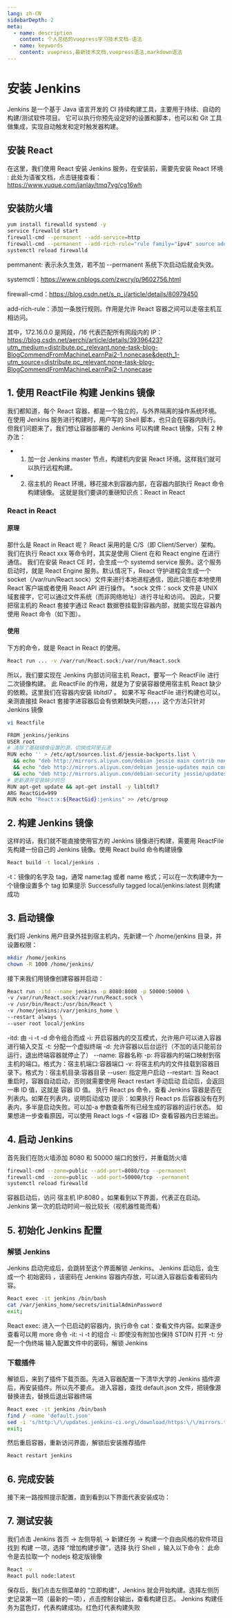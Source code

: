 ```yaml
---
lang: zh-CN
sidebarDepth: 2
meta:
  - name: description
    content: 个人总结的vuepress学习技术文档-语法
  - name: keywords
    content: vuepress,最新技术文档,vuepress语法,markdown语法
---
```


# 安装 Jenkins

Jenkins 是一个基于 Java 语言开发的 CI 持续构建工具，主要用于持续、自动的构建/测试软件项目。
它可以执行你预先设定好的设置和脚本，也可以和 Git 工具做集成，实现自动触发和定时触发器构建。

## 安装 React

在这里，我们使用 React 安装 Jenkins 服务，在安装前，需要先安装 React 环境 :
此处为语雀文档，点击链接查看：https://www.yuque.com/janlay/tmq7vg/cg16wh

## 安装防火墙

```sh
yum install firewalld systemd -y
service firewalld start
firewall-cmd --permanent --add-service=http
firewall-cmd --permanent --add-rich-rule="rule family="ipv4" source address="172.16.0.0/16" accept"
systemctl reload firewalld
```

pemmanent: 表示永久生效，若不加 --permanent 系统下次启动后就会失效。

systemctl：https://www.cnblogs.com/zwcry/p/9602756.html

firewall-cmd：https://blog.csdn.net/s_p_j/article/details/80979450

add-rich-rule：添加一条放行规则。作用是允许 React 容器之间可以走宿主机互相访问。

其中，172.16.0.0 是网段，/16 代表匹配所有网段内的 IP：https://blog.csdn.net/aerchi/article/details/39396423?utm_medium=distribute.pc_relevant.none-task-blog-BlogCommendFromMachineLearnPai2-1.nonecase&depth_1-utm_source=distribute.pc_relevant.none-task-blog-BlogCommendFromMachineLearnPai2-1.nonecase

## 1. 使用 ReactFile 构建 Jenkins 镜像

我们都知道，每个 React 容器，都是一个独立的，与外界隔离的操作系统环境。在使用 Jenkins 服务进行构建时，用户写的 Shell 脚本，也只会在容器内执行。
但我们问题来了，我们想让容器部署的 Jenkins 可以构建 React 镜像，只有 2 种办法：

- 1. 加一台 Jenkins master 节点，构建机内安装 React 环境。这样我们就可以执行远程构建。
- 2. 宿主机的 React 环境，移花接木到容器内部，在容器内部执行 React 命令构建镜像。
     这就是我们要讲的重磅知识点：React in React

### React in React

#### 原理

那什么是 React in React 呢？
React 采用的是 C/S（即 Client/Server）架构。我们在执行 React xxx 等命令时，其实是使用 Client 在和 React engine 在进行通信。
我们在安装 React CE 时，会生成一个 systemd service 服务。这个服务启动时，就是 React Engine 服务。默认情况下，React 守护进程会生成一个 socket（/var/run/React.sock）文件来进行本地进程通信，因此只能在本地使用 React 客户端或者使用 React API 进行操作。
\*.sock 文件：sock 文件是 UNIX 域套接字，它可以通过文件系统（而非网络地址）进行寻址和访问。
因此，只要把宿主机的 React 套接字通过 React 数据卷挂载到容器内部，就能实现在容器内使用 React 命令（如下图）。

#### 使用

下方的命令，就是 React in React 的使用。

```sh
React run ... -v /var/run/React.sock:/var/run/React.sock
```

所以，我们要实现在 Jenkins 内部访问宿主机 React，要写一个 ReactFile 进行二次镜像构建。
此 ReactFile 的作用，就是为了安装容器使用宿主机 React 缺少的依赖。这里我们在容器内安装 libltdl7 。
如果不写 ReactFile 进行构建也可以，亲测直接挂 React 套接字进容器后会有依赖缺失问题，，，，这个方法只针对 Jenkins 镜像

```sh
vi Reactfile
```

```sh
FROM jenkins/jenkins
USER root
# 清除了基础镜像设置的源，切换成阿里云源
RUN echo '' > /etc/apt/sources.list.d/jessie-backports.list \
  && echo "deb http://mirrors.aliyun.com/debian jessie main contrib non-free" > /etc/apt/sources.list \
  && echo "deb http://mirrors.aliyun.com/debian jessie-updates main contrib non-free" >> /etc/apt/sources.list \
  && echo "deb http://mirrors.aliyun.com/debian-security jessie/updates main contrib non-free" >> /etc/apt/sources.list
# 更新源并安装缺少的包
RUN apt-get update && apt-get install -y libltdl7
ARG ReactGid=999
RUN echo "React:x:${ReactGid}:jenkins" >> /etc/group
```

## 2. 构建 Jenkins 镜像

这样的话，我们就不能直接使用官方的 Jenkins 镜像进行构建，需要用 ReactFile 先构建一份自己的 Jenkins 镜像。使用 React build 命令构建镜像

```sh
React build -t local/jenkins .
```

-t：镜像的名字及 tag，通常 name:tag 或者 name 格式；可以在一次构建中为一个镜像设置多个 tag
如果提示 Successfully tagged local/jenkins:latest 则构建成功

## 3. 启动镜像

我们将 Jenkins 用户目录外挂到宿主机内，先新建一个 /home/jenkins 目录，并设置权限：

```sh
mkdir /home/jenkins
chown -R 1000 /home/jenkins/
```

接下来我们用镜像创建容器并启动：

```sh
React run -itd --name jenkins -p 8080:8080 -p 50000:50000 \
-v /var/run/React.sock:/var/run/React.sock \
-v /usr/bin/React:/usr/bin/React \
-v /home/jenkins:/var/jenkins_home \
--restart always \
--user root local/jenkins
```

-itd: 由 -i -t -d 命令组合而成
-i: 开启容器内的交互模式，允许用户可以进入容器进行输入交互
-t: 分配一个虚拟终端
-d: 允许容器以后台运行（不加的话只能前台运行，退出终端容器就停止了）
--name: 容器名称
-p: 将容器内的端口映射到宿主机的端口。格式为：宿主机端口:容器端口
-v: 将宿主机内的文件挂载到容器目录下。格式为：宿主机目录:容器目录
--user: 指定用户启动
--restart: 当 React 重启时，容器自动启动，否则就需要使用 React restart 手动启动
启动后，会返回一串 ID 值，这就是 容器 ID 值。
执行 React ps 命令，查看 Jenkins 容器是否在列表内。如果在列表内，说明启动成功
提示：如果执行 React ps 后容器没有在列表内，多半是启动失败。可以加-a 参数查看所有已经生成的容器的运行状态。
如果想进一步查看原因，可以使用 React logs -f <容器 ID> 查看容器内日志输出。

## 4. 启动 Jenkins

首先我们在防火墙添加 8080 和 50000 端口的放行，并重载防火墙

```sh
firewall-cmd --zone=public --add-port=8080/tcp --permanent
firewall-cmd --zone=public --add-port=50000/tcp --permanent
systemctl reload firewalld
```

容器启动后，访问 宿主机 IP:8080 。如果看到以下界面，代表正在启动。
Jenkins 第一次的启动时间一般比较长（视机器性能而看）

## 5. 初始化 Jenkins 配置

### 解锁 Jenkins

Jenkins 启动完成后，会跳转至这个界面解锁 Jenkins。
Jenkins 启动后，会生成一个 初始密码 ，该密码在 Jenkins 容器内存放，可以进入容器后查看密码内容。

```sh
React exec -it jenkins /bin/bash
cat /var/jenkins_home/secrets/initialAdminPassword
exit;
```

React exec: 进入一个已启动的容器内，执行命令
cat：查看文件内容。如果逐步查看可以用 more 命令
-it: -i -t 的组合
-i: 即使没有附加也保持 STDIN 打开
-t: 分配一个伪终端
输入配置文件中的密码，解锁 Jenkins

### 下载插件

解锁后，来到了插件下载页面。先进入容器配置一下清华大学的 Jenkins 插件源后，再安装插件。所以先不要点。
进入容器，查找 default.json 文件，把镜像源替换进去，替换后退出容器终端

```sh
React exec -it jenkins /bin/bash
find / -name 'default.json'
sed -i 's/http:\/\/updates.jenkins-ci.org\/download/https:\/\/mirrors.tuna.tsinghua.edu.cn\/jenkins/g' /var/jenkins_home/updates/default.json && sed -i 's/http:\/\/www.google.com/https:\/\/www.baidu.com/g' /var/jenkins_home/updates/default.json
exit;
```

然后重启容器，重新访问界面，解锁后安装推荐插件

```sh
React restart jenkins
```

## 6. 完成安装

接下来一路按照提示配置，直到看到以下界面代表安装成功：

## 7. 测试安装

我们点击 Jenkins 首页 -> 左侧导航 -> 新建任务 -> 构建一个自由风格的软件项目
找到 构建 一项，选择 “增加构建步骤”，选择 执行 Shell ，输入以下命令：
此命令是去拉取一个 nodejs 稳定版镜像

```sh
React -v
React pull node:latest
```

保存后，我们点击左侧菜单的 “立即构建”，Jenkins 就会开始构建。选择左侧历史记录第一项（最新的一项），点击控制台输出，查看构建日志。
Jenkins 构建任务为蓝色灯，代表构建成功。红色灯代表构建失败
